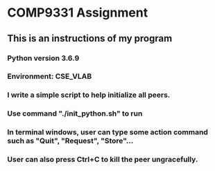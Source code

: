 # COMP9331 Assignment
## This is an instructions of my program
### Python version 3.6.9
### Environment: CSE_VLAB
### I write a simple script to help initialize all peers.
### Use command "./init_python.sh" to run 
### In terminal windows, user can type some action command such as "Quit", "Request", "Store"...
### User can also press Ctrl+C to kill the peer ungracefully.
